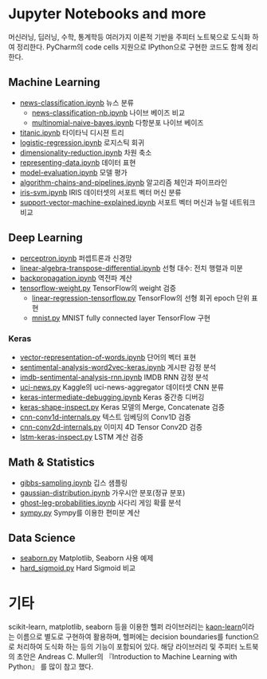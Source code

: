 # Jupyter Notebooks and more
머신러닝, 딥러닝, 수학, 통계학등 여러가지 이론적 기반을 주피터 노트북으로 도식화 하여 정리한다. PyCharm의 code cells 지원으로 IPython으로 구현한 코드도 함께 정리한다.

## Machine Learning
- [news-classification.ipynb](https://nbviewer.jupyter.org/github/likejazz/jupyter-notebooks/blob/master/news-classification.ipynb) 뉴스 분류
    - [news-classification-nb.ipynb](https://nbviewer.jupyter.org/github/likejazz/jupyter-notebooks/blob/master/news-classification-nb.ipynb) 나이브 베이즈 비교
    - [multinomial-naive-bayes.ipynb](https://nbviewer.jupyter.org/github/likejazz/jupyter-notebooks/blob/master/multinomial-naive-bayes.ipynb) 다항분포 나이브 베이즈
- [titanic.ipynb](https://nbviewer.jupyter.org/github/likejazz/jupyter-notebooks/blob/master/titanic.ipynb) 타이타닉 디시젼 트리
- [logistic-regression.ipynb](https://nbviewer.jupyter.org/github/likejazz/jupyter-notebooks/blob/master/logistic-regression.ipynb) 로지스틱 회귀
- [dimensionality-reduction.ipynb](https://nbviewer.jupyter.org/github/likejazz/jupyter-notebooks/blob/master/dimensionality-reduction.ipynb) 차원 축소
- [representing-data.ipynb](https://nbviewer.jupyter.org/github/likejazz/jupyter-notebooks/blob/master/representing-data.ipynb) 데이터 표현
- [model-evaluation.ipynb](https://nbviewer.jupyter.org/github/likejazz/jupyter-notebooks/blob/master/model-evaluation.ipynb) 모델 평가
- [algorithm-chains-and-pipelines.ipynb](https://nbviewer.jupyter.org/github/likejazz/jupyter-notebooks/blob/master/algorithm-chains-and-pipelines.ipynb) 알고리즘 체인과 파이프라인
- [iris-svm.ipynb](https://nbviewer.jupyter.org/github/likejazz/jupyter-notebooks/blob/master/iris-svm.ipynb) IRIS 데이터셋의 서포트 벡터 머신 분류
- [support-vector-machine-explained.ipynb](https://nbviewer.jupyter.org/github/likejazz/jupyter-notebooks/blob/master/support-vector-machine-explained.ipynb) 서포트 벡터 머신과 뉴럴 네트워크 비교

## Deep Learning
- [perceptron.ipynb](https://nbviewer.jupyter.org/github/likejazz/jupyter-notebooks/blob/master/perceptron.ipynb) 퍼셉트론과 신경망
- [linear-algebra-transpose-differential.ipynb](https://nbviewer.jupyter.org/github/likejazz/jupyter-notebooks/blob/master/linear-algebra-transpose-differential.ipynb) 선형 대수: 전치 행렬과 미분
- [backpropagation.ipynb](https://nbviewer.jupyter.org/github/likejazz/jupyter-notebooks/blob/master/backpropagation.ipynb) 역전파 계산
- [tensorflow-weight.py](deep-learning/tensorflow-weight.py) TensorFlow의 weight 검증
    - [linear-regression-tensorflow.py](deep-learning/linear-regression-tensorflow.py) TensorFlow의 선형 회귀 epoch 단위 표현
    - [mnist.py](deep-learning/mnist.py) MNIST fully connected layer TensorFlow 구현

### Keras
- [vector-representation-of-words.ipynb](https://nbviewer.jupyter.org/github/likejazz/jupyter-notebooks/blob/master/vector-representation-of-words.ipynb) 단어의 벡터 표현
- [sentimental-analysis-word2vec-keras.ipynb](https://nbviewer.jupyter.org/github/likejazz/jupyter-notebooks/blob/master/sentimental-analysis-word2vec-keras.ipynb) 게시판 감정 분석
- [imdb-sentimental-analysis-rnn.ipynb](https://nbviewer.jupyter.org/github/likejazz/jupyter-notebooks/blob/master/imdb-sentimental-analysis-rnn.ipynb) IMDB RNN 감정 분석
- [uci-news.py](deep-learning/uci-news.py) Kaggle의 uci-news-aggregator 데이터셋 CNN 분류
- [keras-intermediate-debugging.ipynb](https://nbviewer.jupyter.org/github/likejazz/jupyter-notebooks/blob/master/keras-intermediate-debugging.ipynb) Keras 중간층 디버깅
- [keras-shape-inspect.py](deep-learning/keras-shape-inspect.py) Keras 모델의 Merge, Concatenate 검증
- [cnn-conv1d-internals.py](deep-learning/cnn-conv1d-internals.py) 텍스트 임베딩의 Conv1D 검증
- [cnn-conv2d-internals.py](deep-learning/cnn-conv2d-internals.py) 이미지 4D Tensor Conv2D 검증
- [lstm-keras-inspect.py](deep-learning/lstm-keras-inspect.py) LSTM 계산 검증

## Math & Statistics
- [gibbs-sampling.ipynb](https://nbviewer.jupyter.org/github/likejazz/jupyter-notebooks/blob/master/gibbs-sampling.ipynb) 깁스 샘플링
- [gaussian-distribution.ipynb](https://nbviewer.jupyter.org/github/likejazz/jupyter-notebooks/blob/master/gaussian-distribution.ipynb) 가우시안 분포(정규 분포)
- [ghost-leg-probabilities.ipynb](https://nbviewer.jupyter.org/github/likejazz/jupyter-notebooks/blob/master/ghost-leg-probabilities.ipynb) 사다리 게임 확률 분석
- [sympy.py](data-science/sympy.py) Sympy를 이용한 편미분 계산

## Data Science
- [seaborn.py](data-science/seaborn.py) Matplotlib, Seaborn 사용 예제
- [hard_sigmoid.py](data-science/hard_sigmoid.py) Hard Sigmoid 비교

# 기타

scikit-learn, matplotlib, seaborn 등을 이용한 헬퍼 라이브러리는 [kaon-learn](https://github.com/likejazz/kaon-learn)이라는 이름으로 별도로 구현하여 활용하며, 헬퍼에는 decision boundaries를 function으로 처리하여 도식화 하는 등의 기능이 포함되어 있다. 해당 라이브러리 및 주피터 노트북의 초안은 Andreas C. Muller의 『Introduction to Machine Learning with Python』 를 많이 참고 했다.
